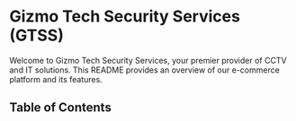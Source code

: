 # Gizmo Tech Security Services (GTSS)

Welcome to Gizmo Tech Security Services, your premier provider of CCTV and IT solutions. This README provides an overview of our e-commerce platform and its features.

## Table of Contents
